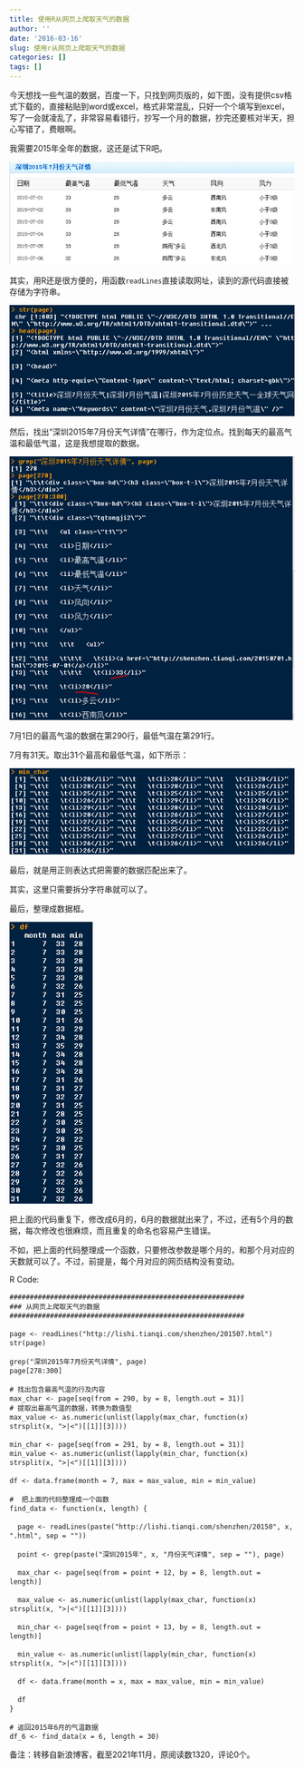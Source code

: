 ```yaml
---
title: 使用R从网页上爬取天气的数据
author: ''
date: '2016-03-16'
slug: 使用r从网页上爬取天气的数据
categories: []
tags: []
---
```


今天想找一些气温的数据，百度一下，只找到网页版的，如下图，没有提供csv格式下载的，直接粘贴到word或excel，格式非常混乱，只好一个个填写到excel，写了一会就凌乱了，非常容易看错行，抄写一个月的数据，抄完还要核对半天，担心写错了，费眼啊。

我需要2015年全年的数据，这还是试下R吧。

![](images/1.jpg)

其实，用R还是很方便的，用函数`readLines`直接读取网址，读到的源代码直接被存储为字符串。 

![](images/2.jpg)

 然后，找出“深圳2015年7月份天气详情”在哪行，作为定位点。找到每天的最高气温和最低气温，这是我想提取的数据。 
 
 ![](images/3.jpg)
 
 7月1日的最高气温的数据在第290行，最低气温在第291行。
 
7月有31天。取出31个最高和最低气温，如下所示：

![](images/4.jpg)

最后，就是用正则表达式把需要的数据匹配出来了。

其实，这里只需要拆分字符串就可以了。

最后，整理成数据框。

![](images/5.jpg)

把上面的代码重复下，修改成6月的，6月的数据就出来了，不过，还有5个月的数据，每次修改也很麻烦，而且重复的命名也容易产生错误。

不如，把上面的代码整理成一个函数，只要修改参数是哪个月的，和那个月对应的天数就可以了。不过，前提是，每个月对应的网页结构没有变动。

R Code:
```{r}
##########################################################
### 从网页上爬取天气的数据
##########################################################

page <- readLines("http://lishi.tianqi.com/shenzhen/201507.html")
str(page)

grep("深圳2015年7月份天气详情", page)
page[278:300]

# 找出包含最高气温的行及内容
max_char <- page[seq(from = 290, by = 8, length.out = 31)]
# 提取出最高气温的数据，转换为数值型
max_value <- as.numeric(unlist(lapply(max_char, function(x) strsplit(x, ">|<")[[1]][3])))

min_char <- page[seq(from = 291, by = 8, length.out = 31)]
min_value <- as.numeric(unlist(lapply(min_char, function(x) strsplit(x, ">|<")[[1]][3])))

df <- data.frame(month = 7, max = max_value, min = min_value)

#  把上面的代码整理成一个函数
find_data <- function(x, length) {
 
  page <- readLines(paste("http://lishi.tianqi.com/shenzhen/20150", x, ".html", sep = ""))
 
  point <- grep(paste("深圳2015年", x, "月份天气详情", sep = ""), page)
   
  max_char <- page[seq(from = point + 12, by = 8, length.out = length)]
 
  max_value <- as.numeric(unlist(lapply(max_char, function(x) strsplit(x, ">|<")[[1]][3])))
 
  min_char <- page[seq(from = point + 13, by = 8, length.out = length)]
 
  min_value <- as.numeric(unlist(lapply(min_char, function(x) strsplit(x, ">|<")[[1]][3])))
 
  df <- data.frame(month = x, max = max_value, min = min_value)
 
  df
}

# 返回2015年6月的气温数据
df_6 <- find_data(x = 6, length = 30)
```

备注：转移自新浪博客，截至2021年11月，原阅读数1320，评论0个。